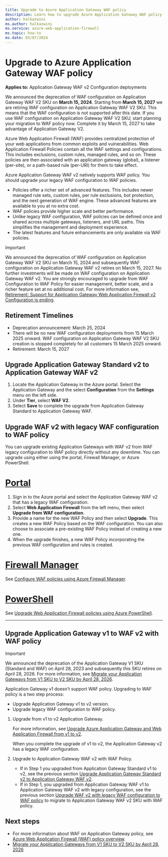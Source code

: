 ```yaml
---
title: Upgrade to Azure Application Gateway WAF policy
description: Learn how to upgrade Azure Application Gateway WAF policy.
author: halkazwini
ms.author: halkazwini
ms.service: azure-web-application-firewall
ms.topic: how-to
ms.date: 03/07/2024
---
```


# Upgrade to Azure Application Gateway WAF policy

**Applies to:** Application Gateway WAF v2 Configuration deployments

We announced the deprecation of WAF configuration on Application Gateway WAF V2 SKU on **March 15, 2024**. Starting from **March 15, 2027** we are retiring WAF configuration on Application Gateway WAF V2 SKU. This means that the WAF configuration is not supported after this date. If you use WAF configuration on Application Gateway WAF V2 SKU, start planning your migration to WAF policy now. Complete it by March 15, 2027 to take advantage of Application Gateway V2.

Azure Web Application Firewall (WAF) provides centralized protection of your web applications from common exploits and vulnerabilities. Web Application Firewall Policies contain all the WAF settings and configurations. This includes exclusions, custom rules, managed rules, and so on. These policies are then associated with an application gateway (global), a listener (per-site), or a path-based rule (per-URI) for them to take effect.

Azure Application Gateway WAF v2 natively supports WAF policy. You should upgrade your legacy WAF configuration to WAF policies.

- Policies offer a richer set of advanced features. This includes newer managed rule sets, custom rules, per rule exclusions, bot protection, and the next generation of WAF engine. These advanced features are available to you at no extra cost.
- WAF policies provide higher scale and better performance.
- Unlike legacy WAF configuration, WAF policies can be defined once and shared across multiple gateways, listeners, and URL paths. This simplifies the management and deployment experience.
- The latest features and future enhancements are only available via WAF policies. 

> [!IMPORTANT]
> We announced the deprecation of WAF configuration on Application Gateway WAF V2 SKU on March 15, 2024 and subsequently WAF configuration on Application Gateway WAF v2 retires on March 15, 2027. No further investments will be made on WAF configuration on Application Gateway WAF v2. You are strongly encouraged to upgrade from WAF Configuration to WAF Policy for easier management, better scale, and a richer feature set at no additional cost. For more information see, [Retirement: Support for Application Gateway Web Application Firewall v2 Configuration is ending](https://azure.microsoft.com/updates/retirement-support-for-application-gateway-web-application-firewall-v2-configuration-is-ending).

## Retirement Timelines

- Deprecation announcement: March 25, 2024
- There will be no new WAF configuration deployments from 15 March 2025 onward. WAF configuration on Application Gateway WAF V2 SKU creation is stopped completely for all customers 15 March 2025 onward.
- Retirement: March 15, 2027 

## Upgrade Application Gateway Standard v2 to Application Gateway WAF v2

1. Locate the Application Gateway in the Azure portal. Select the Application Gateway and the select **Configuration** from the **Settings** menu on the left side.
1. Under **Tier**, select **WAF V2**.
1. Select **Save** to complete the upgrade from Application Gateway Standard to Application Gateway WAF.

## Upgrade WAF v2 with legacy WAF configuration to WAF policy

You can upgrade existing Application Gateways with WAF v2 from WAF legacy configuration to WAF policy directly without any downtime. You can upgrade using either using the portal, Firewall Manager, or Azure PowerShell.

# [Portal](#tab/portal)

1. Sign in to the Azure portal and select the Application Gateway WAF v2 that has a legacy WAF configuration.
1. Select **Web Application Firewall** from the left menu, then select **Upgrade from WAF configuration**.
1. Provide a name for the new WAF Policy and then select **Upgrade**. This creates a new WAF Policy based on the WAF configuration. You can also choose to associate a pre-existing WAF Policy instead of creating a new one.
1. When the upgrade finishes, a new WAF Policy incorporating the previous WAF configuration and rules is created. 

# [Firewall Manager](#tab/fwm)

See [Configure WAF policies using Azure Firewall Manager](../shared/manage-policies.md).

# [PowerShell](#tab/powershell)

See [Upgrade Web Application Firewall policies using Azure PowerShell](migrate-policy.md).

---

## Upgrade Application Gateway v1 to WAF v2 with WAF policy

> [!IMPORTANT]
> We announced the deprecation of the Application Gateway V1 SKU (Standard and WAF) on April 28, 2023 and subsequently this SKU retires on April 28, 2026. For more information, see [Migrate your Application Gateways from V1 SKU to V2 SKU by April 28, 2026](../../application-gateway/v1-retirement.md).

Application Gateway v1 doesn't support WAF policy. Upgrading to WAF policy is a two step process:

- Upgrade Application Gateway v1 to v2 version.
- Upgrade legacy WAF configuration to WAF policy.

1. Upgrade from v1 to v2 Application Gateway.

   For more information, see [Upgrade Azure Application Gateway and Web Application Firewall from v1 to v2](../../application-gateway/migrate-v1-v2.md).

   When you complete the upgrade of v1 to v2, the Application Gateway v2 has a legacy WAF configuration.
2. Upgrade to Application Gateway WAF v2 with WAF Policy.

   - If in Step 1 you upgraded from Application Gateway Standard v1 to v2, see the previous section [Upgrade Application Gateway Standard v2 to Application Gateway WAF v2](#upgrade-application-gateway-standard-v2-to-application-gateway-waf-v2).
   - If in Step 1, you upgraded from Application Gateway WAF v1 to Application Gateway WAF v2 with legacy configuration, see the previous section [Upgrade WAF v2 with legacy WAF configuration to WAF policy](#upgrade-waf-v2-with-legacy-waf-configuration-to-waf-policy) to migrate to Application Gateway WAF v2 SKU with WAF policy.

## Next steps

- For more information about WAF on Application Gateway policy, see [Azure Web Application Firewall (WAF) policy overview](policy-overview.md).
- [Migrate your Application Gateways from V1 SKU to V2 SKU by April 28, 2026](../../application-gateway/v1-retirement.md)
